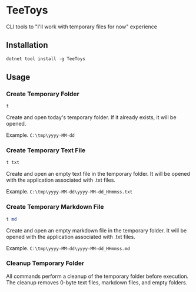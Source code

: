 # TeeToys

CLI tools to "I'll work with temporary files for now" experience

## Installation

```powershell
dotnet tool install -g TeeToys
```

## Usage

### Create Temporary Folder

```powershell
t 
```

Create and open today's temporary folder. If it already exists, it will be opened.

Example. `C:\tmp\yyyy-MM-dd`

### Create Temporary Text File

```powershell
t txt
```

Create and open an empty text file in the temporary folder.
It will be opened with the application associated with .txt files.

Example. `C:\tmp\yyyy-MM-dd\yyyy-MM-dd_HHmmss.txt`

### Create Temporary Markdown File

```powershell
t md
```

Create and open an empty markdown file in the temporary folder.
It will be opened with the application associated with .txt files.

Example. `C:\tmp\yyyy-MM-dd\yyyy-MM-dd_HHmmss.md`

### Cleanup Temporary Folder 

All commands perform a cleanup of the temporary folder before execution.
The cleanup removes 0-byte text files, markdown files, and empty folders.


